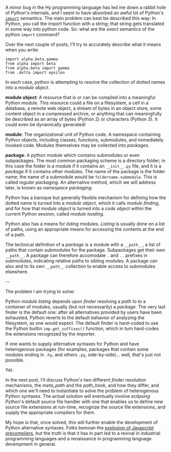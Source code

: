A minor bug in the Hy programming language has led me down a rabbit hole
of Python's internals, and I seem to have absorbed an awful lot of
Python's
[`import`](https://docs.python.org/2.7/reference/simple_stmts.html#import)
semantics.  The main problem can best be described this way: In Python,
you call the import function with a string; that string gets translated
in some way into python code.  So: what are the *exact* semantics of the
python `import` command?

Over the next couple of posts, I'll try to accurately describe what it
means when you write:

```
import alpha.beta.gamma
from alpha import beta
from alpha.beta import gamma
from .delta import epsilon
```

In each case, python is attempting to resolve the collection of dotted
names into a *module object*.

**module object**: A resource that is or can be compiled into a
meaningful Python *module*.  This resource could a file on a filesystem,
a cell in a database, a remote web object, a stream of bytes in an
object store, some content object in a compressed archive, or anything
that can meaningfully be described as an array of bytes (Python 2) or
characters (Python 3).  It could even be dynamically generated!

**module**: The organizational unit of Python code.  A namespace
containing Python objects, including classes, functions, submodules, and
immediately invoked code.  Modules themselves may be collected into
*packages*.

**package**: A python module which contains submodules or even
subpackages.  The most common packaging scheme is a directory folder; in
this case the folder is a module if it contains an `__init__.py` file,
and it is a *package* if it contains other modules.  The name of the
package is the folder name; the name of a submodule would be
`foldername.submodule`.  This is called *regular packaging*.  An
alternative method, which we will address later, is known as *namespace
packaging*.

Python has a baroque but generally flexible mechanism for defining how
the dotted name is turned into a *module object*, which it calls *module
finding*, and for how that *module object* is turned into a *code
object* within the current Python session, called *module loading*.

Python also has a means for *listing* modules.  *Listing* is usually
done on a list of paths, using an appropriate means for accessing the
contents at the end of a path.

The technical definition of a *package* is a module with a `__path__`, a
list of paths that contain submodules for the package.  Subpackages get
their own` __path__`.  A package can therefore accomodate `.` and `..`
prefixes in submodules, indicating relative paths to sibling modules.  A
package can also and to its own `__path__` collection to enable access
to submodules elsewhere.

--

The problem I am trying to solve:

Python *module listing* depends upon *finder* resolving a *path* to to a
container of modules, usually (but not necessarily) a *package*.  The
very last finder is the default one: after all alternatives provided by
users have been exhausted, Python reverts to the default behavior of
analyzing the filesystem, as one would expect.  The default finder is
hard-coded to use the Python builtin `imp.get_suffixes()` function,
which in turn hard-codes the extensions recognized by the importer.

If one wants to supply alternative syntaxes for Python and have
heterogenous packages (for examples, packages that contain some modules
ending in `.hy`, and others `.py`, side-by-side)... well, that's just
not possible.

Yet.

In the next post, I'll discuss Python's two different *finder*
resolution mechanisms, the *meta_path* and the *path_hook*, and how they
differ, and which one we'll need to instantiate to solve the problem of
heterogenous Python syntaxes.  The actual solution will eventually
involve *eclipsing* Python's default source file handler with one that
enables us to define new source file extensions at run-time, recognize
the source file extensions, and supply the appropriate compilers for
them.

My hope is that, once solved, this will further enable the development
of Python alternative syntaxes.  Folks bemoan the
[explosion of Javascript precompilers](https://github.com/jashkenas/coffeescript/wiki/list-of-languages-that-compile-to-js),
but the truth is that it has in part led to a revival in industrial
programming languages and a renaissance in programming language
development in general.
